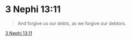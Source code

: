 # 3 Nephi 13:11

> And forgive us our debts, as we forgive our debtors.

[3 Nephi 13:11](https://www.churchofjesuschrist.org/study/scriptures/bofm/3-ne/13?lang=eng&id=p11#p11)



